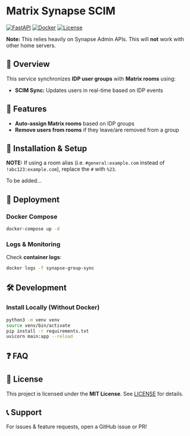 # Matrix Synapse SCIM

[![FastAPI](https://img.shields.io/badge/FastAPI-Framework-green)](https://fastapi.tiangolo.com/)
[![Docker](https://img.shields.io/badge/Docker-Supported-blue)](https://www.docker.com/)
[![License](https://img.shields.io/badge/license-MIT-brightgreen)](LICENSE)

**Note:** This relies heavily on Synapse Admin APIs. This will **not** work with other home servers.

## 🚀 Overview

This service synchronizes **IDP user groups** with **Matrix rooms** using:

- **SCIM Sync:** Updates users in real-time based on IDP events

[//]: # (- **Webhook Sync:** Updates rooms in real-time based on IDP events)
[//]: # (- **Scheduled Sync Job:** Periodically updates all users in the background &#40;in case of missed events&#41;)
[//]: # (- **Efficient Group Tracking:** Only updates users who changed groups since the last sync &#40;for Scheduled Sync&#41;)

## 📌 Features

- **Auto-assign Matrix rooms** based on IDP groups
- **Remove users from rooms** if they leave/are removed from a group

## 🔧 Installation & Setup

**NOTE:** If using a room alias (i.e. `#general:example.com` instead of `!abc123:example.com`), replace the `#` with `%23`.

To be added...

## 🚀 Deployment

### Docker Compose

```sh
docker-compose up -d
```

### Logs & Monitoring

Check **container logs**:

```sh
docker logs -f synapse-group-sync
```

## 🛠️ Development

### Install Locally (Without Docker)

```sh
python3 -m venv venv
source venv/bin/activate
pip install -r requirements.txt
uvicorn main:app --reload
```

## ❓ FAQ


## 📜 License

This project is licensed under the **MIT License**. See [LICENSE](LICENSE) for details.

## 📞 Support

For issues & feature requests, open a GitHub issue or PR!
